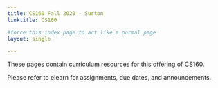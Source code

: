 ```yaml
---
title: CS160 Fall 2020 - Surton
linktitle: CS160

#force this index page to act like a normal page
layout: single

---
```


These pages contain curriculum resources for this offering of CS160.

Please refer to elearn for assignments, due dates, and announcements.
